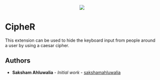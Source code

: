 <div align="center">
  <img src ="https://www.dailydot.com/wp-content/uploads/113/36/94625440202b7b97678bf0c6f7d7bdb4.jpg" />
</div>

# CipheR
This extension can be used to hide the keyboard input from people around a user by using a caesar cipher.


## Authors

* **Saksham Ahluwalia** - *Initial work* - [sakshamahluwalia](https://github.com/sakshamahluwalia)
